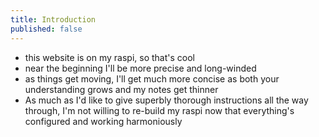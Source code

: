 ```yaml
---
title: Introduction
published: false
---
```


- this website is on my raspi, so that's cool
- near the beginning I'll be more precise and long-winded
- as things get moving, I'll get much more concise as both your understanding grows and my notes get thinner
- As much as I'd like to give superbly thorough instructions all the way through, I'm not willing to re-build my raspi now that everything's configured and working harmoniously 
